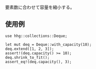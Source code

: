 要素数に合わせて容量を縮小する。

## 使用例

```
use hhg::collections::Deque;

let mut deq = Deque::with_capacity(10);
deq.extend([1, 2, 3]);
assert!(deq.capacity() >= 10);
deq.shrink_to_fit();
assert_eq!(deq.capacity(), 3);
```
